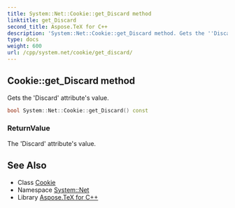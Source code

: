 ```yaml
---
title: System::Net::Cookie::get_Discard method
linktitle: get_Discard
second_title: Aspose.TeX for C++
description: 'System::Net::Cookie::get_Discard method. Gets the ''Discard'' attribute''s value in C++.'
type: docs
weight: 600
url: /cpp/system.net/cookie/get_discard/
---
```

## Cookie::get_Discard method


Gets the 'Discard' attribute's value.

```cpp
bool System::Net::Cookie::get_Discard() const
```


### ReturnValue

The 'Discard' attribute's value.

## See Also

* Class [Cookie](../)
* Namespace [System::Net](../../)
* Library [Aspose.TeX for C++](../../../)
